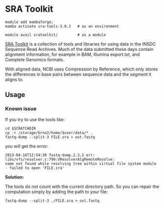 # SRA Toolkit 

    module add mambaforge;
    mamba activate sra-tools-3.0.3   # as an environment

    module avail sratoolkit/         # as a module                             

[SRA Toolkit](https://github.com/ncbi/sra-tools/wiki/) is  a collection of tools and libraries for using data in the INSDC Sequence Read Archives. Much of the data submitted these days contain alignment information, for example in BAM, Illumina export.txt, and Complete Genomics formats. 

With aligned data, NCBI uses Compression by Reference, which only stores the differences in base pairs between sequence data and the segment it aligns to.

## Usage

### Known issue

If you try to use the tools like:

```
cd $SCRATCHDIR
cp -r /storage/brno2/home/$user/data/* .
fastq-dump --split-3 FILE.sra > out.fastq
```

you will get the error:

```
2013-04-16T12:54:30 fastq-dump.2.3.2 err: libs/vfs/resolver.c:790:VResolverAlgRemoteResolve: 
name not found while resolving tree within virtual file system module - failed to open 'FILE.sra'
```

**Solution:** 

The tools do not count with the current directory path. So you can repair the computation simply by adding the path to your file:

    fastq-dump --split-3 ./FILE.sra > out.fastq



